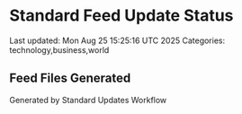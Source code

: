 # Standard Feed Update Status
Last updated: Mon Aug 25 15:25:16 UTC 2025
Categories: technology,business,world

## Feed Files Generated

Generated by Standard Updates Workflow
